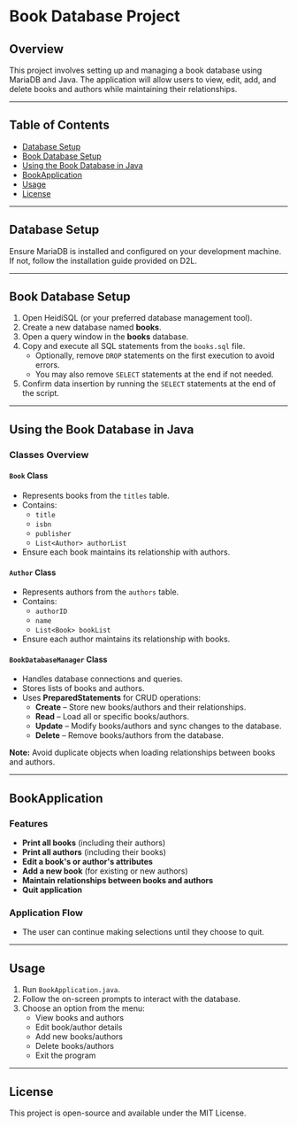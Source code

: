 # Book Database Project

## Overview
This project involves setting up and managing a book database using MariaDB and Java. The application will allow users to view, edit, add, and delete books and authors while maintaining their relationships.

---

## Table of Contents
- [Database Setup](#database-setup)
- [Book Database Setup](#book-database-setup)
- [Using the Book Database in Java](#using-the-book-database-in-java)
- [BookApplication](#bookapplication)
- [Usage](#usage)
- [License](#license)

---

## Database Setup

Ensure MariaDB is installed and configured on your development machine. If not, follow the installation guide provided on D2L.

---

## Book Database Setup

1. Open HeidiSQL (or your preferred database management tool).
2. Create a new database named **books**.
3. Open a query window in the **books** database.
4. Copy and execute all SQL statements from the `books.sql` file.
   - Optionally, remove `DROP` statements on the first execution to avoid errors.
   - You may also remove `SELECT` statements at the end if not needed.
5. Confirm data insertion by running the `SELECT` statements at the end of the script.

---

## Using the Book Database in Java

### Classes Overview

#### `Book` Class
- Represents books from the `titles` table.
- Contains:
  - `title`
  - `isbn`
  - `publisher`
  - `List<Author> authorList`
- Ensure each book maintains its relationship with authors.

#### `Author` Class
- Represents authors from the `authors` table.
- Contains:
  - `authorID`
  - `name`
  - `List<Book> bookList`
- Ensure each author maintains its relationship with books.

#### `BookDatabaseManager` Class
- Handles database connections and queries.
- Stores lists of books and authors.
- Uses **PreparedStatements** for CRUD operations:
  - **Create** – Store new books/authors and their relationships.
  - **Read** – Load all or specific books/authors.
  - **Update** – Modify books/authors and sync changes to the database.
  - **Delete** – Remove books/authors from the database.

**Note:** Avoid duplicate objects when loading relationships between books and authors.

---

## BookApplication

### Features
- **Print all books** (including their authors)
- **Print all authors** (including their books)
- **Edit a book's or author's attributes**
- **Add a new book** (for existing or new authors)
- **Maintain relationships between books and authors**
- **Quit application**

### Application Flow
- The user can continue making selections until they choose to quit.

---

## Usage

1. Run `BookApplication.java`.
2. Follow the on-screen prompts to interact with the database.
3. Choose an option from the menu:
   - View books and authors
   - Edit book/author details
   - Add new books/authors
   - Delete books/authors
   - Exit the program

---

## License
This project is open-source and available under the MIT License.

 
 
